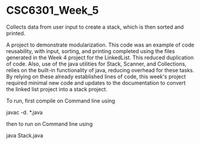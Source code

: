 # CSC6301_Week_5
Collects data from user input to create a stack, which is then
sorted and printed.

A project to demonstrate modularization. This code was an example of code
reusability, with input, sorting, and printing completed using the files
generated in the Week 4 project for the LinkedList. This reduced duplication
of code. Also, use of the java utilities for Stack, Scanner, and Collections,
relies on the built-in functionality of java, reducing overhead for these
tasks. By relying on these already established lines of code, this week's
project required minimal new code and updates to the documentation to convert
the linked list project into a stack project.

To run, first compile on Command line using

javac -d. *.java

then to run on Command line using

java Stack.java

